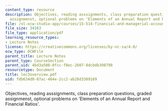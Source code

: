 ```yaml
---
content_type: resource
description: Objectives, reading asssignments, class preparation questions, graded
  assignmenst, optional problems on 'Elements of an Annual Report and Financial Ratios'.
file: /ol-ocw-studio-app/courses/15-514-financial-and-managerial-accounting-summer-2003/fdb634d087ac464e2cc2ab28d3389169_lec3overview.pdf
file_size: 34163
file_type: application/pdf
learning_resource_types:
- Lecture Notes
license: https://creativecommons.org/licenses/by-nc-sa/4.0/
ocw_type: OCWFile
parent_title: Lecture Notes
parent_type: CourseSection
parent_uid: 4bd3a508-0fcc-f8ec-2607-8dcbdb398798
resourcetype: Document
title: lec3overview.pdf
uid: fdb634d0-87ac-464e-2cc2-ab28d3389169
---
```

Objectives, reading asssignments, class preparation questions, graded assignmenst, optional problems on 'Elements of an Annual Report and Financial Ratios'.